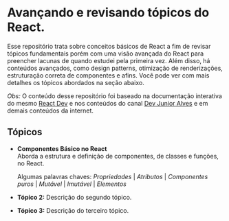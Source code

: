 # Avançando e revisando tópicos do React.

Esse repositório trata sobre conceitos básicos de React a fim de revisar tópicos fundamentais porém com uma visão avançada do React para preencher lacunas de quando estudei pela primeira vez. Além disso, há conteúdos avançados, como design patterns, otimização de renderizações, estruturação correta de componentes e afins. Você pode ver com mais detalhes os tópicos abordados na seção abaixo.

*Obs:* O conteúdo desse repositório foi baseado na documentação interativa do mesmo [React Dev](https://react.dev/) e nos conteúdos do canal [Dev Junior Alves](https://www.youtube.com/@devjunioralves) e em demais conteúdos da internet.

## Tópicos

- **Componentes Básico no React** </br>
  Aborda a estrutura e definição de componentes, de classes e funções, no React.

  Algumas palavras chaves: *Propriedades* | *Atributos* | *Componentes puros* | *Mutável* | *Imutável* | *Elementos*

- **Tópico 2:**
  Descrição do segundo tópico.

- **Tópico 3:**
  Descrição do terceiro tópico.
